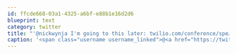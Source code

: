 ```yaml
---
id: ffcde668-03a1-4325-a6bf-e88b1e16d2d6
blueprint: text
category: twitter
title: "'@nickwynja I'm going to this later: twilio.com/conference/spe…"
caption: '<span class="username username_linked">@<a href="https://twitter.com/nickwynja" title="Nick Wynja">nickwynja</a></span> I''m going to this later: <a href="http://www.twilio.com/conference/speakers/david-huerta" title="http://www.twilio.com/conference/speakers/david-huerta" class="link link_untco">twilio.com/conference/spe…</a>'
---
```

